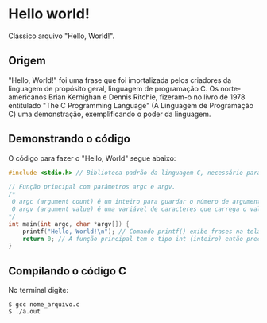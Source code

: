 # Hello world!

Clássico arquivo "Hello, World!".

## Origem

"Hello, World!" foi uma frase que foi imortalizada pelos criadores da linguagem de propósito geral, linguagem de programação C. Os norte-americanos Brian Kernighan e Dennis Ritchie, fizeram-o no livro de 1978 entitulado "The C Programming Language" (A Linguagem de Programação C) uma demonstração, exemplificando o poder da linguagem.

## Demonstrando o código

O código para fazer o "Hello, World" segue abaixo:
```c
#include <stdio.h> // Biblioteca padrão da linguagem C, necessário para usar o comando printf()

// Função principal com parâmetros argc e argv.
/*
 O argc (argument count) é um inteiro para guardar o número de argumentos com as quais a função main() foi chamada na linha de comando.
 O argv (argument value) é uma variável de caracteres que carrega o valor dos comandos digitados na linha de comando.
*/
int main(int argc, char *argv[]) {
	printf("Hello, World!\n"); // Comando printf() exibe frases na tela com aspas duplas ("").
	return 0; // A função principal tem o tipo int (inteiro) então precisa retornar um valor inteiro, no nosso caso 0.
}
```

## Compilando o código C

No terminal digite:
```
$ gcc nome_arquivo.c
$ ./a.out

```


